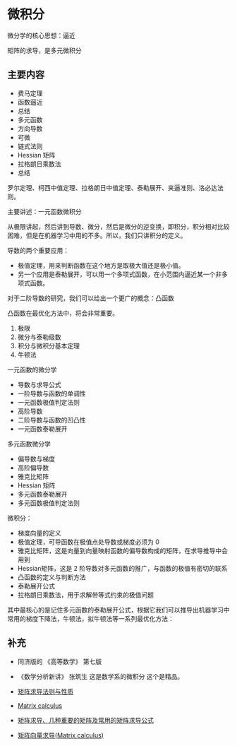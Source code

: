 
# 微积分

微分学的核心思想：逼近

矩阵的求导，是多元微积分


## 主要内容

- 费马定理
- 函数逼近
- 总结
- 多元函数
- 方向导数
- 可微
- 链式法则
- Hessian 矩阵
- 拉格朗日乘数法
- 总结





罗尔定理、柯西中值定理、拉格朗日中值定理、泰勒展开、夹逼准则、洛必达法则。




主要讲述：一元函数微积分

从极限讲起，然后讲到导数、微分，然后是微分的逆变换，即积分，积分相对比较困难，但是在机器学习中用的不多。所以，我们只讲积分的定义。


导数的两个重要应用：

- 极值定理，用来判断函数在这个地方是取极大值还是极小值。
- 另一个应用是泰勒展开，可以用一个多项式函数，在小范围内逼近某一个非多项式函数。


对于二阶导数的研究，我们可以给出一个更广的概念：凸函数

凸函数在最优化方法中，将会非常重要。




1. 极限
2. 微分与泰勒级数
3. 积分与微积分基本定理
4. 牛顿法



一元函数的微分学
- 导数与求导公式
- 一阶导数与函数的单调性
- 一元函数极值判定法则
- 高阶导数
- 二阶导数与函数的凹凸性
- 一元函数泰勒展开

多元函数微分学
- 偏导数与梯度
- 高阶偏导数
- 雅克比矩阵
- Hessian 矩阵
- 多元函数泰勒展开
- 多元函数极值判定法则


微积分：

- 梯度向量的定义
- 极值定理，可导函数在极值点处导数或梯度必须为 0
- 雅克比矩阵，这是向量到向量映射函数的偏导数构成的矩阵，在求导推导中会用到
- Hessian矩阵，这是 2 阶导数对多元函数的推广，与函数的极值有密切的联系
- 凸函数的定义与判断方法
- 泰勒展开公式
- 拉格朗日乘数法，用于求解带等式约束的极值问题

其中最核心的是记住多元函数的泰勒展开公式，根据它我们可以推导出机器学习中常用的梯度下降法，牛顿法，拟牛顿法等一系列最优化方法：


## 补充


- 同济版的 《高等数学》 第七版
- 《数学分析新讲》 张筑生  这是数学系的微积分 这个是精品。



- [矩阵求导法则与性质](https://blog.csdn.net/crazy_scott/article/details/80557814)
- [Matrix calculus](https://en.wikipedia.org/wiki/Matrix_calculus#Scalar-by-vector_identities)
- [矩阵求导、几种重要的矩阵及常用的矩阵求导公式](https://blog.csdn.net/daaikuaichuan/article/details/80620518)
- [矩阵向量求导(Matrix calculus)](https://blog.csdn.net/uncle_gy/article/details/78879131)

